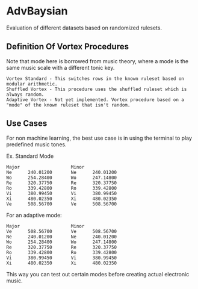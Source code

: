 # AdvBaysian
Evaluation of different datasets based on randomized rulesets.

## Definition Of Vortex Procedures
Note that mode here is borrowed from music theory, where a mode is the same music scale with a different tonic key.

~~~
Vortex Standard - This switches rows in the known ruleset based on modular arithmetic.
Shuffled Vortex - This procedure uses the shuffled ruleset which is always random.
Adaptive Vortex - Not yet implemented. Vortex procedure based on a "mode" of the known ruleset that isn't random.
~~~

## Use Cases
For non machine learning, the best use case is in using the terminal to play predefined music tones.

Ex. Standard Mode

~~~
Major                   Minor
Ne      240.01200       Ne      240.01200
Wo      254.28400       Wo      247.14800
Re      320.37750       Re      320.37750
Ro      339.42800       Ro      339.42800
Vi      380.99450       Vi      380.99450
Xi      480.02350       Xi      480.02350
Ve      508.56700       Ve      508.56700
~~~

For an adaptive mode:

~~~
Major                   Minor
Ve      508.56700       Ve      508.56700
Ne      240.01200       Ne      240.01200
Wo      254.28400       Wo      247.14800
Re      320.37750       Re      320.37750
Ro      339.42800       Ro      339.42800
Vi      380.99450       Vi      380.99450
Xi      480.02350       Xi      480.02350
~~~

This way you can test out certain modes before creating actual electronic music.
